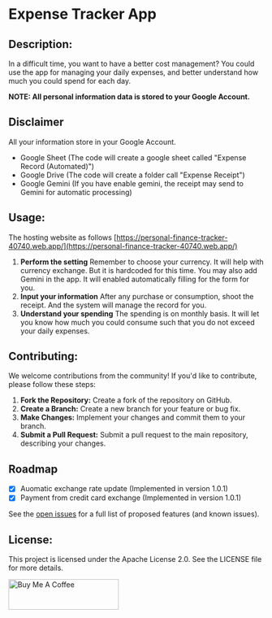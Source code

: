 # Expense Tracker App

## Description:
In a difficult time, you want to have a better cost management?
You could use the app for managing your daily expenses, and better understand how much you could spend for each day. 

**NOTE: All personal information data is stored to your Google Account.**

## Disclaimer
All your information store in your Google Account.
- Google Sheet (The code will create a google sheet called "Expense Record (Automated)")
- Google Drive (The code will create a folder call "Expense Receipt")
- Google Gemini (If you have enable gemini, the receipt may send to Gemini for automatic processing)

## Usage:
The hosting website as follows
[https://personal-finance-tracker-40740.web.app/](https://personal-finance-tracker-40740.web.app/)

1. **Perform the setting**
    Remember to choose your currency.  It will help with currency exchange.  But it is hardcoded for this time.
    You may also add Gemini in the app.  It will enabled automatically filling for the form for you.
2. **Input your information**
    After any purchase or consumption, shoot the receipt.  And the system will manage the record for you.
3. **Understand your spending**
    The spending is on monthly basis.  It will let you know how much you could consume such that you do not exceed your daily expenses.

## Contributing:
We welcome contributions from the community! If you'd like to contribute, please follow these steps:

1. **Fork the Repository:**
   Create a fork of the repository on GitHub.
2. **Create a Branch:**
   Create a new branch for your feature or bug fix.
3. **Make Changes:**
   Implement your changes and commit them to your branch.
4. **Submit a Pull Request:**
   Submit a pull request to the main repository, describing your changes.

## Roadmap
- [X] Auomatic exchange rate update (Implemented in version 1.0.1)
- [X] Payment from credit card exchange (Implemented in version 1.0.1)

See the [open issues](https://github.com/othneildrew/Best-README-Template/issues) for a full list of proposed features (and known issues).

## License:
This project is licensed under the Apache License 2.0. See the LICENSE file for more details.

<a href="https://www.buymeacoffee.com/jeff214103" target="_blank"><img src="https://cdn.buymeacoffee.com/buttons/v2/default-yellow.png" alt="Buy Me A Coffee" style="height: 60px !important;width: 217px !important;" ></a>
